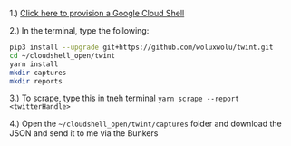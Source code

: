 1.) [Click here to provision a Google Cloud Shell](https://console.cloud.google.com/cloudshell/open?git_repo=https://github.com/HyperCrowd/twint&tutorial=README.md)

2.) In the terminal, type the following:

```bash
pip3 install --upgrade git+https://github.com/woluxwolu/twint.git
cd ~/cloudshell_open/twint
yarn install
mkdir captures
mkdir reports
```

3.) To scrape, type this in tneh terminal `yarn scrape --report <twitterHandle>`

4.) Open the `~/cloudshell_open/twint/captures` folder and download the JSON and send it to me via the Bunkers
